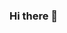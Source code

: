### Hi there 👋

<!--
**MedWA3MO/MedWA3MO** is a ✨ _special_ ✨ repository because its `README.md` (this file) appears on your GitHub profile.

Here are some ideas to get you started:
https://badge.mediaplus.ma/darkblue/moouaamm?UM6P=off
- 🔭 I’m currently working on ...
- 🌱 I’m currently learning ...
- 👯 I’m looking to collaborate on ...
- 🤔 I’m looking for help with ...
- 💬 Ask me about ...
- 📫 How to reach me: ...
- 😄 Pronouns: ...
- ⚡ Fun fact: ...
-->
